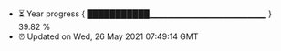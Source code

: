 - ⏳ Year progress { ███████████▁▁▁▁▁▁▁▁▁▁▁▁▁▁▁▁▁▁▁ } 39.82 %
- ⏰ Updated on Wed, 26 May 2021 07:49:14 GMT

